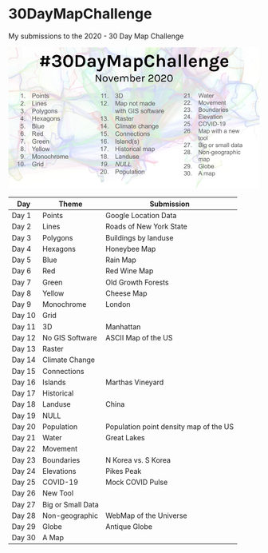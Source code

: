# 30DayMapChallenge
My submissions to the 2020 - 30 Day Map Challenge

![alt text](map_challenge_themes_2020.jpg "Logo Title Text 1")

| Day    | Theme             | Submission              |
|--------|-------------------|-------------------------|
| Day 1  | Points            | Google Location Data    |
| Day 2  | Lines             | Roads of New York State |
| Day 3  | Polygons          | Buildings by landuse    |
| Day 4  | Hexagons          | Honeybee Map            |
| Day 5  | Blue              | Rain Map                |
| Day 6  | Red               | Red Wine Map            |
| Day 7  | Green             | Old Growth Forests      |
| Day 8  | Yellow            | Cheese Map              |
| Day 9  | Monochrome        | London                  |
| Day 10 | Grid              |                         |
| Day 11 | 3D                | Manhattan               |
| Day 12 | No GIS Software   | ASCII Map of the US     |
| Day 13 | Raster            |                         |
| Day 14 | Climate Change    |                         |
| Day 15 | Connections       |                         |
| Day 16 | Islands           | Marthas Vineyard        |
| Day 17 | Historical        |                         |
| Day 18 | Landuse           | China                   |
| Day 19 | NULL              |                         |
| Day 20 | Population        | Population point density map of the US |
| Day 21 | Water             | Great Lakes             |
| Day 22 | Movement          |                         |
| Day 23 | Boundaries        | N Korea vs. S Korea     |
| Day 24 | Elevations        | Pikes Peak              |
| Day 25 | COVID-19          | Mock COVID Pulse                        |
| Day 26 | New Tool          |                         |
| Day 27 | Big or Small Data |                         |
| Day 28 | Non-geographic    | WebMap of the Universe  |
| Day 29 | Globe             | Antique Globe           |
| Day 30 | A Map             |                         |